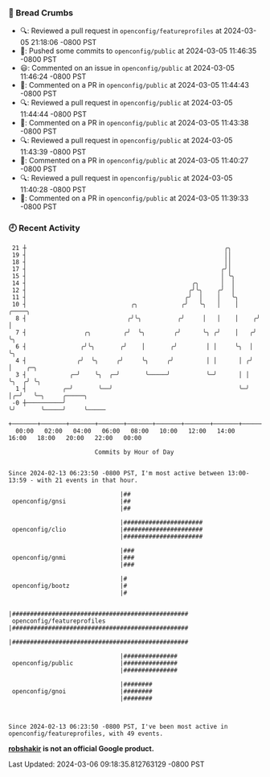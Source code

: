 ### 🍞 Bread Crumbs

 * 🔍: Reviewed a pull request in  `openconfig/featureprofiles` at 2024-03-05 21:18:06 -0800 PST
 * 🚢: Pushed some commits to `openconfig/public` at 2024-03-05 11:46:35 -0800 PST
 * 😃: Commented on an issue in `openconfig/public` at 2024-03-05 11:46:24 -0800 PST
 * 💬: Commented on a PR in  `openconfig/public` at 2024-03-05 11:44:43 -0800 PST
 * 🔍: Reviewed a pull request in  `openconfig/public` at 2024-03-05 11:44:44 -0800 PST
 * 💬: Commented on a PR in  `openconfig/public` at 2024-03-05 11:43:38 -0800 PST
 * 🔍: Reviewed a pull request in  `openconfig/public` at 2024-03-05 11:43:39 -0800 PST
 * 💬: Commented on a PR in  `openconfig/public` at 2024-03-05 11:40:27 -0800 PST
 * 🔍: Reviewed a pull request in  `openconfig/public` at 2024-03-05 11:40:28 -0800 PST
 * 💬: Commented on a PR in  `openconfig/public` at 2024-03-05 11:39:33 -0800 PST

### 🕘 Recent Activity
```
 21 ┼                                                       ╭╮
 19 ┤                                                       ││
 18 ┤                                                       ││
 17 ┤                                                      ╭╯│
 15 ┤                                                      │ ╰╮
 14 ┤                                              ╭╮      │  │
 12 ┤                                             ╭╯╰╮    ╭╯  │
 11 ┤                                            ╭╯  │    │   ╰╮
 10 ┤                             ╭╮            ╭╯   ╰╮   │    │     ╭────╮
  8 ┤                            ╭╯╰╮          ╭╯     │   │    │    ╭╯    │
  7 ┤                ╭╮         ╭╯  ╰╮        ╭╯      ╰╮ ╭╯    │   ╭╯     ╰╮
  6 ┤               ╭╯╰╮       ╭╯    │       ╭╯        │ │     ╰╮  │       ╰╮
  4 ┤              ╭╯  ╰╮     ╭╯     ╰╮     ╭╯         │ │      │ ╭╯        │    ╭─╮
  3 ┤            ╭─╯    ╰╮  ╭─╯       ╰─────╯          ╰─╯      │ │         ╰╮  ╭╯ ╰╮
  1 ┤          ╭─╯       ╰──╯                                   ╰─╯          │╭─╯   ╰─╮     ╭─────╮
 -0 ┼──────────╯                                                             ╰╯       ╰─────╯     ╰─────
    +───────+───────+───────+───────+───────+───────+───────+───────+───────+───────+───────+───────+────
  00:00   02:00   04:00   06:00   08:00   10:00   12:00   14:00   16:00   18:00   20:00   22:00   00:00   

						Commits by Hour of Day


Since 2024-02-13 06:23:50 -0800 PST, I'm most active between 13:00-13:59 - with 21 events in that hour.

```



```
                               |##
 openconfig/gnsi               |##
                               |##

                               |######################
 openconfig/clio               |######################
                               |######################

                               |###
 openconfig/gnmi               |###
                               |###

                               |#
 openconfig/bootz              |#
                               |#

                               |#################################################
 openconfig/featureprofiles    |#################################################
                               |#################################################

                               |###############
 openconfig/public             |###############
                               |###############

                               |########
 openconfig/gnoi               |########
                               |########



Since 2024-02-13 06:23:50 -0800 PST, I've been most active in openconfig/featureprofiles, with 49 events.

```
**[robshakir](mailto:robjs@google.com) is not an official Google product.**  


Last Updated: 2024-03-06 09:18:35.812763129 -0800 PST
